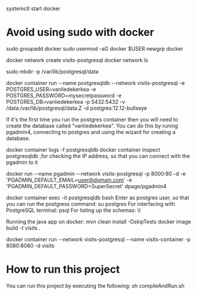 systemctl start docker

# Avoid using sudo with docker
sudo groupadd docker
sudo usermod -aG docker $USER
newgrp docker

docker network create visits-postgresql
docker network ls

sudo mkdir -p /var/lib/postgresql/data

docker container run --name postgresqldb --network visits-postgresql -e POSTGRES_USER=vanliedekerkea -e POSTGRES_PASSWORD=mysecretpassword -e POSTGRES_DB=vanliedekerkea -p 5432:5432 -v /data:/var/lib/postgresql/data:Z -d postgres:12.12-bullseye

If it's the first time you run the postgres container then you will need to create the database called "vanliedekerkea". You can do this by runing pgadmin4, connecting to postgres and using the wizard for creating a database.

docker container logs -f postgresqldb
docker container inspect postgresqldb ,for checking the IP address, so that you can connect with the pgadmin to it

docker run --name pgadmin --network visits-postgresql -p 8000:80 -d -e 'PGADMIN_DEFAULT_EMAIL=user@domain.com' -e 'PGADMIN_DEFAULT_PASSWORD=SuperSecret' dpage/pgadmin4

docker container exec -it postgresqldb bash
Enter as postgres user, so that you can run the postgress command: su postgres
For interfacing with PostgreSQL terminal: psql
For listing up the schemas: \l

Running the java app on docker: 
mvn clean install -DskipTests
docker image build -t visits .

docker container run --network visits-postgresql --name visits-container -p 8080:8080 -d visits


# How to run this project
You can run this project by executing the following:
sh compileAndRun.sh





